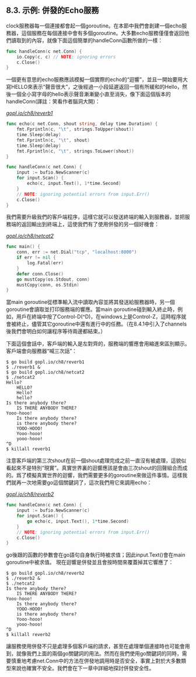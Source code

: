 ## 8.3. 示例: 併發的Echo服務

clock服務器每一個連接都會起一個goroutine。在本節中我們會創建一個echo服務器，這個服務在每個連接中會有多個goroutine。大多數echo服務僅僅會返回他們讀取到的內容，就像下面這個簡單的handleConn函數所做的一樣：

```go
func handleConn(c net.Conn) {
	io.Copy(c, c) // NOTE: ignoring errors
	c.Close()
}
```

一個更有意思的echo服務應該模擬一個實際的echo的“迴響”，並且一開始要用大寫HELLO來表示“聲音很大”，之後經過一小段延遲返回一個有所緩和的Hello，然後一個全小寫字母的hello表示聲音漸漸變小直至消失，像下面這個版本的handleConn(譯註：笑看作者腦洞大開)：

<u><i>gopl.io/ch8/reverb1</i></u>
```go
func echo(c net.Conn, shout string, delay time.Duration) {
	fmt.Fprintln(c, "\t", strings.ToUpper(shout))
	time.Sleep(delay)
	fmt.Fprintln(c, "\t", shout)
	time.Sleep(delay)
	fmt.Fprintln(c, "\t", strings.ToLower(shout))
}

func handleConn(c net.Conn) {
	input := bufio.NewScanner(c)
	for input.Scan() {
		echo(c, input.Text(), 1*time.Second)
	}
	// NOTE: ignoring potential errors from input.Err()
	c.Close()
}
```

我們需要升級我們的客戶端程序，這樣它就可以發送終端的輸入到服務器，並把服務端的返回輸出到終端上，這使我們有了使用併發的另一個好機會：

<u><i>gopl.io/ch8/netcat2</i></u>
```go
func main() {
	conn, err := net.Dial("tcp", "localhost:8000")
	if err != nil {
		log.Fatal(err)
	}
	defer conn.Close()
	go mustCopy(os.Stdout, conn)
	mustCopy(conn, os.Stdin)
}
```

當main goroutine從標準輸入流中讀取內容並將其發送給服務器時，另一個goroutine會讀取並打印服務端的響應。當main goroutine碰到輸入終止時，例如，用戶在終端中按了Control-D(^D)，在windows上是Control-Z，這時程序就會被終止，儘管其它goroutine中還有進行中的任務。（在8.4.1中引入了channels後我們會明白如何讓程序等待兩邊都結束。）

下面這個會話中，客戶端的輸入是左對齊的，服務端的響應會用縮進來區別顯示。
客戶端會向服務器“喊三次話”：

```
$ go build gopl.io/ch8/reverb1
$ ./reverb1 &
$ go build gopl.io/ch8/netcat2
$ ./netcat2
Hello?
    HELLO?
    Hello?
    hello?
Is there anybody there?
    IS THERE ANYBODY THERE?
Yooo-hooo!
    Is there anybody there?
    is there anybody there?
    YOOO-HOOO!
    Yooo-hooo!
    yooo-hooo!
^D
$ killall reverb1
```

注意客戶端的第三次shout在前一個shout處理完成之前一直沒有被處理，這貌似看起來不是特別“現實”。真實世界裏的迴響應該是會由三次shout的回聲組合而成的。爲了模擬真實世界的迴響，我們需要更多的goroutine來做這件事情。這樣我們就再一次地需要go這個關鍵詞了，這次我們用它來調用echo：

<u><i>gopl.io/ch8/reverb2</i></u>
```go
func handleConn(c net.Conn) {
	input := bufio.NewScanner(c)
	for input.Scan() {
		go echo(c, input.Text(), 1*time.Second)
	}
	// NOTE: ignoring potential errors from input.Err()
	c.Close()
}
```

go後跟的函數的參數會在go語句自身執行時被求值；因此input.Text()會在main goroutine中被求值。
現在迴響是併發並且會按時間來覆蓋掉其它響應了：

```
$ go build gopl.io/ch8/reverb2
$ ./reverb2 &
$ ./netcat2
Is there anybody there?
    IS THERE ANYBODY THERE?
Yooo-hooo!
    Is there anybody there?
    YOOO-HOOO!
    is there anybody there?
    Yooo-hooo!
    yooo-hooo!
^D
$ killall reverb2
```

讓服務使用併發不只是處理多個客戶端的請求，甚至在處理單個連接時也可能會用到，就像我們上面的兩個go關鍵詞的用法。然而在我們使用go關鍵詞的同時，需要慎重地考慮net.Conn中的方法在併發地調用時是否安全，事實上對於大多數類型來說也確實不安全。我們會在下一章中詳細地探討併發安全性。
